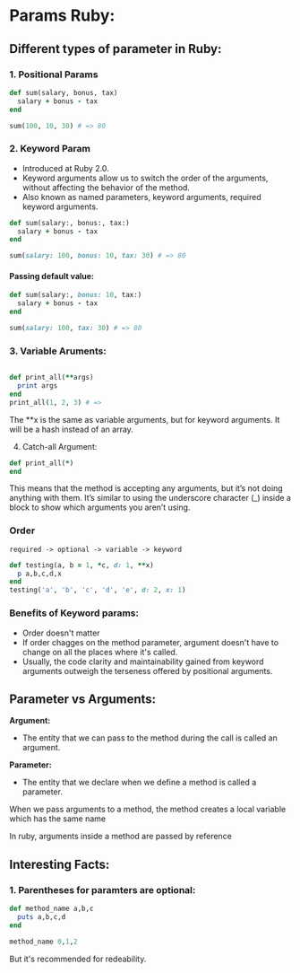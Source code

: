 # Params Ruby:

## Different types of parameter in Ruby:
### 1. Positional Params
```ruby
def sum(salary, bonus, tax)
  salary + bonus - tax
end

sum(100, 10, 30) # => 80
```

### 2. Keyword Param
  - Introduced at Ruby 2.0.
  - Keyword arguments allow us to switch the order of the arguments, without affecting the behavior of the method.
  - Also known as named parameters, keyword arguments, required keyword arguments.

```ruby
def sum(salary:, bonus:, tax:)
  salary + bonus - tax
end

sum(salary: 100, bonus: 10, tax: 30) # => 80
```

#### Passing default value:
```ruby
def sum(salary:, bonus: 10, tax:)
  salary + bonus - tax
end

sum(salary: 100, tax: 30) # => 80
```

### 3. Variable Aruments:
```ruby

def print_all(**args)
  print args
end
print_all(1, 2, 3) # => 
```
The **x is the same as variable arguments, but for keyword arguments. It will be a hash instead of an array.


4. Catch-all Argument:

```ruby
def print_all(*)
end
```

This means that the method is accepting any arguments, but it’s not doing anything with them. It’s similar to using the underscore character (_) inside a block to show which arguments you aren’t using.

### Order

```
required -> optional -> variable -> keyword
```
```ruby
def testing(a, b = 1, *c, d: 1, **x)
  p a,b,c,d,x
end
testing('a', 'b', 'c', 'd', 'e', d: 2, x: 1)
```

### Benefits of Keyword params:
- Order doesn't matter
- If order chagges on the method parameter, argument doesn't have to change on all the places where it's called.
- Usually, the code clarity and maintainability gained from keyword arguments outweigh the terseness offered by positional arguments. 


## Parameter vs Arguments:
**Argument:**
- The entity that we can pass to the method during the call is called an argument.

**Parameter:**
- The entity that we declare when we define a method is called a parameter.

When we pass arguments to a method, the method creates a local variable which has the same name

In ruby, arguments inside a method are passed by reference

## Interesting Facts:

### 1. Parentheses for paramters are optional:


```ruby
def method_name a,b,c
  puts a,b,c,d 
end

method_name 0,1,2
```
But it's recommended for redeability.





